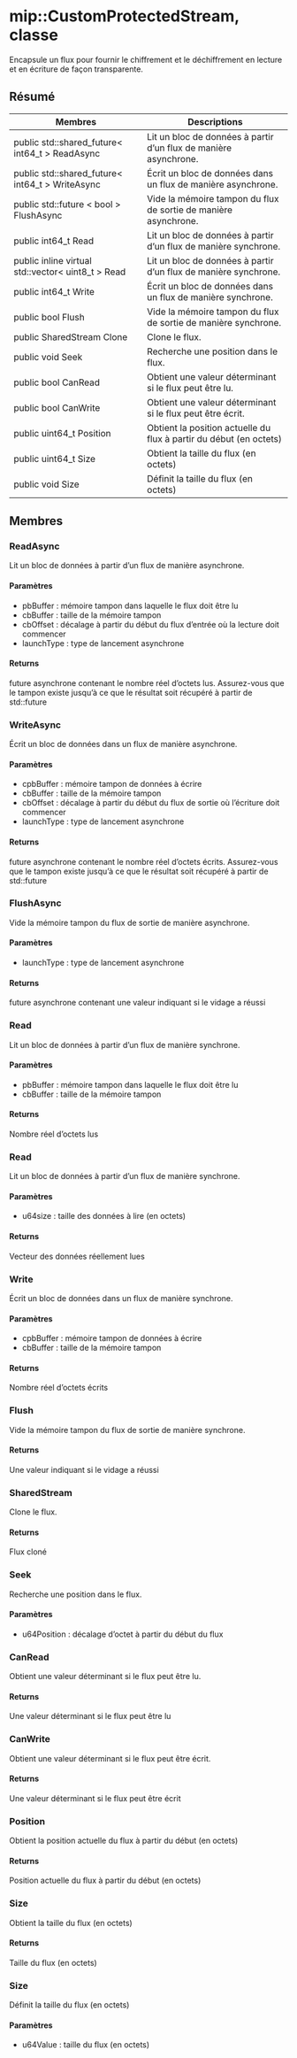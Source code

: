# <a name="class-mipcustomprotectedstream"></a>mip::CustomProtectedStream, classe 
Encapsule un flux pour fournir le chiffrement et le déchiffrement en lecture et en écriture de façon transparente.
## <a name="summary"></a>Résumé
 Membres                        | Descriptions                                
--------------------------------|---------------------------------------------
public std::shared_future< int64_t > ReadAsync | Lit un bloc de données à partir d’un flux de manière asynchrone.
public std::shared_future< int64_t > WriteAsync | Écrit un bloc de données dans un flux de manière asynchrone.
public std::future < bool > FlushAsync | Vide la mémoire tampon du flux de sortie de manière asynchrone.
public int64_t Read | Lit un bloc de données à partir d’un flux de manière synchrone.
public inline virtual std::vector< uint8_t > Read | Lit un bloc de données à partir d’un flux de manière synchrone.
public int64_t Write | Écrit un bloc de données dans un flux de manière synchrone.
public bool Flush | Vide la mémoire tampon du flux de sortie de manière synchrone.
public SharedStream Clone | Clone le flux.
public void Seek | Recherche une position dans le flux.
public bool CanRead | Obtient une valeur déterminant si le flux peut être lu.
public bool CanWrite | Obtient une valeur déterminant si le flux peut être écrit.
public uint64_t Position | Obtient la position actuelle du flux à partir du début (en octets)
public uint64_t Size | Obtient la taille du flux (en octets)
public void Size | Définit la taille du flux (en octets)
## <a name="members"></a>Membres
### <a name="readasync"></a>ReadAsync
Lit un bloc de données à partir d’un flux de manière asynchrone.
#### <a name="parameters"></a>Paramètres
* pbBuffer : mémoire tampon dans laquelle le flux doit être lu 
* cbBuffer : taille de la mémoire tampon 
* cbOffset : décalage à partir du début du flux d’entrée où la lecture doit commencer 
* launchType : type de lancement asynchrone
#### <a name="returns"></a>Returns
future asynchrone contenant le nombre réel d’octets lus. Assurez-vous que le tampon existe jusqu’à ce que le résultat soit récupéré à partir de std::future
### <a name="writeasync"></a>WriteAsync
Écrit un bloc de données dans un flux de manière asynchrone.
#### <a name="parameters"></a>Paramètres
* cpbBuffer : mémoire tampon de données à écrire 
* cbBuffer : taille de la mémoire tampon 
* cbOffset : décalage à partir du début du flux de sortie où l’écriture doit commencer 
* launchType : type de lancement asynchrone
#### <a name="returns"></a>Returns
future asynchrone contenant le nombre réel d’octets écrits. Assurez-vous que le tampon existe jusqu’à ce que le résultat soit récupéré à partir de std::future
### <a name="flushasync"></a>FlushAsync
Vide la mémoire tampon du flux de sortie de manière asynchrone.
#### <a name="parameters"></a>Paramètres
* launchType : type de lancement asynchrone
#### <a name="returns"></a>Returns
future asynchrone contenant une valeur indiquant si le vidage a réussi
### <a name="read"></a>Read
Lit un bloc de données à partir d’un flux de manière synchrone.
#### <a name="parameters"></a>Paramètres
* pbBuffer : mémoire tampon dans laquelle le flux doit être lu 
* cbBuffer : taille de la mémoire tampon
#### <a name="returns"></a>Returns
Nombre réel d’octets lus
### <a name="read"></a>Read
Lit un bloc de données à partir d’un flux de manière synchrone.
#### <a name="parameters"></a>Paramètres
* u64size : taille des données à lire (en octets)
#### <a name="returns"></a>Returns
Vecteur des données réellement lues
### <a name="write"></a>Write
Écrit un bloc de données dans un flux de manière synchrone.
#### <a name="parameters"></a>Paramètres
* cpbBuffer : mémoire tampon de données à écrire 
* cbBuffer : taille de la mémoire tampon
#### <a name="returns"></a>Returns
Nombre réel d’octets écrits
### <a name="flush"></a>Flush
Vide la mémoire tampon du flux de sortie de manière synchrone.
#### <a name="returns"></a>Returns
Une valeur indiquant si le vidage a réussi
### <a name="sharedstream"></a>SharedStream
Clone le flux.
#### <a name="returns"></a>Returns
Flux cloné
### <a name="seek"></a>Seek
Recherche une position dans le flux.
#### <a name="parameters"></a>Paramètres
* u64Position : décalage d’octet à partir du début du flux
### <a name="canread"></a>CanRead
Obtient une valeur déterminant si le flux peut être lu.
#### <a name="returns"></a>Returns
Une valeur déterminant si le flux peut être lu
### <a name="canwrite"></a>CanWrite
Obtient une valeur déterminant si le flux peut être écrit.
#### <a name="returns"></a>Returns
Une valeur déterminant si le flux peut être écrit
### <a name="position"></a>Position
Obtient la position actuelle du flux à partir du début (en octets)
#### <a name="returns"></a>Returns
Position actuelle du flux à partir du début (en octets)
### <a name="size"></a>Size
Obtient la taille du flux (en octets)
#### <a name="returns"></a>Returns
Taille du flux (en octets)
### <a name="size"></a>Size
Définit la taille du flux (en octets)
#### <a name="parameters"></a>Paramètres
* u64Value : taille du flux (en octets)